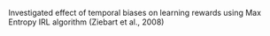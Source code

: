 Investigated effect of temporal biases on learning rewards using Max Entropy IRL algorithm (Ziebart et al., 2008)

